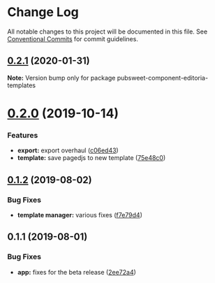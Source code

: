# Change Log

All notable changes to this project will be documented in this file.
See [Conventional Commits](https://conventionalcommits.org) for commit guidelines.

<a name="0.2.1"></a>
## [0.2.1](https://gitlab.coko.foundation/editoria/editoria-templates/compare/pubsweet-component-editoria-templates@0.2.0...pubsweet-component-editoria-templates@0.2.1) (2020-01-31)




**Note:** Version bump only for package pubsweet-component-editoria-templates

<a name="0.2.0"></a>
# [0.2.0](https://gitlab.coko.foundation/editoria/editoria-templates/compare/pubsweet-component-editoria-templates@0.1.2...pubsweet-component-editoria-templates@0.2.0) (2019-10-14)


### Features

* **export:** export overhaul ([c06ed43](https://gitlab.coko.foundation/editoria/editoria-templates/commit/c06ed43))
* **template:** save pagedjs to new template ([75e48c0](https://gitlab.coko.foundation/editoria/editoria-templates/commit/75e48c0))




<a name="0.1.2"></a>
## [0.1.2](https://gitlab.coko.foundation/editoria/editoria-templates/compare/pubsweet-component-editoria-templates@0.1.1...pubsweet-component-editoria-templates@0.1.2) (2019-08-02)


### Bug Fixes

* **template manager:** various fixes ([f7e79d4](https://gitlab.coko.foundation/editoria/editoria-templates/commit/f7e79d4))




<a name="0.1.1"></a>
## 0.1.1 (2019-08-01)


### Bug Fixes

* **app:** fixes for the beta release ([2ee72a4](https://gitlab.coko.foundation/editoria/editoria-templates/commit/2ee72a4))
